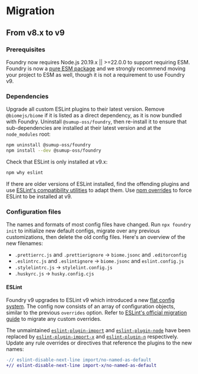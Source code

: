 # Migration

## From v8.x to v9

### Prerequisites

Foundry now requires Node.js 20.19.x || >=22.0.0 to support requiring ESM. Foundry is now a [pure ESM package](https://gist.github.com/sindresorhus/a39789f98801d908bbc7ff3ecc99d99c) and we strongly recommend moving your project to ESM as well, though it is not a requirement to use Foundry v9.

### Dependencies

Upgrade all custom ESLint plugins to their latest version. Remove `@biomejs/biome` if it is listed as a direct dependency, as it is now bundled with Foundry. Uninstall `@sumup-oss/foundry`, then re-install it to ensure that sub-dependencies are installed at their latest version and at the `node_modules` root:

```sh
npm uninstall @sumup-oss/foundry
npm install --dev @sumup-oss/foundry
```

Check that ESLint is only installed at v9.x:

```sh
npm why eslint
```

If there are older versions of ESLint installed, find the offending plugins and use [ESLint's compatibility utilities](https://eslint.org/blog/2024/05/eslint-compatibility-utilities/) to adapt them. Use [npm overrides](https://docs.npmjs.com/cli/v8/configuring-npm/package-json#overrides) to force ESLint to be installed at v9.

### Configuration files

The names and formats of most config files have changed. Run `npx foundry init` to initialize new default configs, migrate over any previous customizations, then delete the old config files. Here's an overview of the new filenames:

- `.prettierrc.js` and `.prettierignore` → `biome.jsonc` and `.editorconfig`
- `.eslintrc.js` and `.eslintignore` → `biome.jsonc` and `eslint.config.js`
- `.stylelintrc.js` → `stylelint.config.js`
- `.huskyrc.js` → `husky.config.cjs`

#### ESLint

Foundry v9 upgrades to ESLint v9 which introduced a new [flat config system](https://eslint.org/blog/2022/08/new-config-system-part-2/). The config now consists of an array of configuration objects, similar to the previous `overrides` option. Refer to [ESLint's official migration guide](https://eslint.org/docs/latest/use/configure/migration-guide) to migrate any custom overrides.

The unmaintained [`eslint-plugin-import`](https://www.npmjs.com/package/eslint-plugin-import) and [`eslint-plugin-node`](https://www.npmjs.com/package/eslint-plugin-node) have been replaced by [`eslint-plugin-import-x`](https://www.npmjs.com/package/eslint-plugin-import-x) and [`eslint-plugin-n`](https://www.npmjs.com/package/eslint-plugin-n) respectively. Update any rule overrides or directives that reference the plugins to the new names:

```diff
-// eslint-disable-next-line import/no-named-as-default
+// eslint-disable-next-line import-x/no-named-as-default
```
